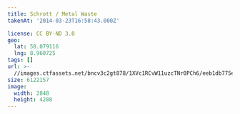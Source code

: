```yaml
---
title: Schrott / Metal Waste
takenAt: '2014-03-23T16:58:43.000Z'

license: CC BY-ND 3.0
geo:
  lat: 50.079116
  lng: 8.960725
tags: []
url: >-
  //images.ctfassets.net/bncv3c2gt878/1XVc1RCvW11uzcTNr0PCh6/eeb1db775ea4cdbf0a14fde388de30c7/schrott--metal-waste_14029078901_o
size: 6122157
image:
  width: 2848
  height: 4288
---
```

